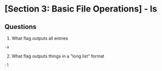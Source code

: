 # [Section 3: Basic File Operations] - ls

## Questions
1. What flag outputs all entries
```
-a
```

2. What flag outputs things in a "long list" format
```
-l
```